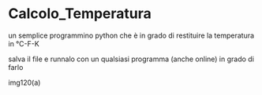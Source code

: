# Calcolo_Temperatura
un semplice programmino python che è in grado di restituire la temperatura in °C-F-K

salva il file e runnalo con un qualsiasi programma (anche online) in grado di farlo

img120(a)
